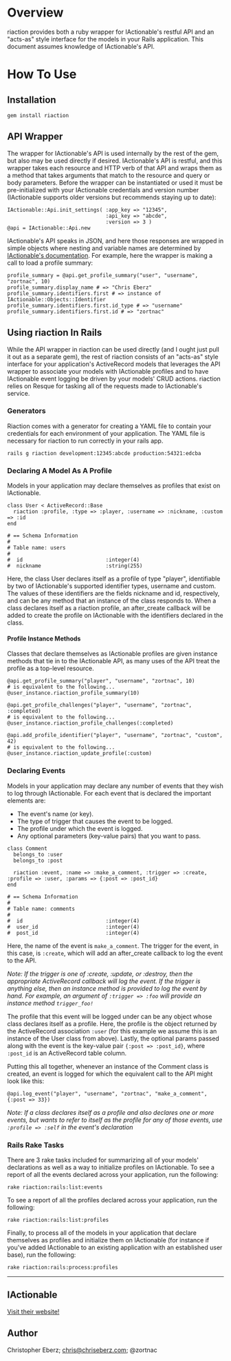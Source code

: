 # Overview #

riaction provides both a ruby wrapper for IActionable's restful API and an "acts-as" style interface for the models in your Rails application.  This document assumes knowledge of IActionable's API.

# How To Use #

## Installation ##

    gem install riaction

## API Wrapper ##

The wrapper for IActionable's API is used internally by the rest of the gem, but also may be used directly if desired.  IActionable's API is restful, and this wrapper takes each resource and HTTP verb of that API and wraps them as a method that takes arguments that match to the resource and query or body parameters.  Before the wrapper can be instantiated or used it must be pre-initialized with your IActionable credentials and version number (IActionable supports older versions but recommends staying up to date):

    IActionable::Api.init_settings( :app_key => "12345",
                                    :api_key => "abcde",
                                    :version => 3 )
    @api = IActionable::Api.new

IActionable's API speaks in JSON, and here those responses are wrapped in simple objects where nesting and variable names are determined by [IActionable's documentation](http://www.iactionable.com/api/).  For example, here the wrapper is making a call to load a profile summary:

    profile_summary = @api.get_profile_summary("user", "username", "zortnac", 10)
    profile_summary.display_name # => "Chris Eberz"
    profile_summary.identifiers.first # => instance of IActionable::Objects::Identifier
    profile_summary.identifiers.first.id_type # => "username"
    profile_summary.identifiers.first.id # => "zortnac"
  
## Using riaction In Rails ##

While the API wrapper in riaction can be used directly (and I ought just pull it out as a separate gem), the rest of riaction consists of an "acts-as" style interface for your application's ActiveRecord models that leverages the API wrapper to associate your models with IActionable profiles and to have IActionable event logging be driven by your models' CRUD actions.  riaction relies on Resque for tasking all of the requests made to IActionable's service.

### Generators ###

Riaction comes with a generator for creating a YAML file to contain your credentials for each environment of your application.  The YAML file is necessary for riaction to run correctly in your rails app.

    rails g riaction development:12345:abcde production:54321:edcba

### Declaring A Model As A Profile ###

Models in your application may declare themselves as profiles that exist on IActionable.

    class User < ActiveRecord::Base
      riaction :profile, :type => :player, :username => :nickname, :custom => :id
    end
    
    # == Schema Information
    #
    # Table name: users
    #
    #  id                           :integer(4)
    #  nickname                     :string(255)
  
Here, the class User declares itself as a profile of type "player", identifiable by two of IActionable's supported identifier types, username and custom.  The values of these identifiers are the fields nickname and id, respectively, and can be any method that an instance of the class responds to.  When a class declares itself as a riaction profile, an after_create callback will be added to create the profile on IActionable with the identifiers declared in the class.

#### Profile Instance Methods ####

Classes that declare themselves as IActionable profiles are given instance methods that tie in to the IActionable API, as many uses of the API treat the profile as a top-level resource.

    @api.get_profile_summary("player", "username", "zortnac", 10)
    # is equivalent to the following...
    @user_instance.riaction_profile_summary(10)
    
    @api.get_profile_challenges("player", "username", "zortnac", :completed)
    # is equivalent to the following...
    @user_instance.riaction_profile_challenges(:completed)
    
    @api.add_profile_identifier("player", "username", "zortnac", "custom", 42)
    # is equivalent to the following...
    @user_instance.riaction_update_profile(:custom)

### Declaring Events ###

Models in your application may declare any number of events that they wish to log through IActionable.  For each event that is declared the important elements are:

* The event's name (or key).
* The type of trigger that causes the event to be logged.
* The profile under which the event is logged.
* Any optional parameters (key-value pairs) that you want to pass.

<!-- end list --> 

    class Comment
      belongs_to :user
      belongs_to :post
      
      riaction :event, :name => :make_a_comment, :trigger => :create, :profile => :user, :params => {:post => :post_id}
    end
    
    # == Schema Information
    #
    # Table name: comments
    #
    #  id                           :integer(4)
    #  user_id                      :integer(4)
    #  post_id                      :integer(4)

Here, the name of the event is `make_a_comment`.  The trigger for the event, in this case, is `:create`, which will add an after_create callback to log the event to the API.  

_Note: If the trigger is one of :create, :update, or :destroy, then the appropriate ActiveRecord callback will log the event.  If the trigger is anything else, then an instance method is provided to log the event by hand.  For example, an argument of `:trigger => :foo` will provide an instance method `trigger_foo!`_

The profile that this event will be logged under can be any object whose class declares itself as a profile.  Here, the profile is the object returned by the ActiveRecord association `:user` (for this example we assume this is an instance of the User class from above).  Lastly, the optional params passed along with the event is the key-value pair `{:post => :post_id}`, where `:post_id` is an ActiveRecord table column.

Putting this all together, whenever an instance of the Comment class is created, an event is logged for which the equivalent call to the API might look like this:

    @api.log_event("player", "username", "zortnac", "make_a_comment", {:post => 33})

_Note: If a class declares itself as a profile and also declares one or more events, but wants to refer to itself as the profile for any of those events, use `:profile => :self` in the event's declaration_

### Rails Rake Tasks ###

There are 3 rake tasks included for summarizing all of your models' declarations as well as a way to initialize profiles on IActionable.  To see a report of all the events declared across your application, run the following:

    rake riaction:rails:list:events

To see a report of all the profiles declared across your application, run the following:

    rake riaction:rails:list:profiles

Finally, to process all of the models in your application that declare themselves as profiles and initialize them on IActionable (for instance if you've added IActionable to an existing application with an established user base), run the following:

    rake riaction:rails:process:profiles

----------------

## IActionable ##

[Visit their website!](http://www.iactionable.com)

## Author ##

Christopher Eberz; chris@chriseberz.com; @zortnac